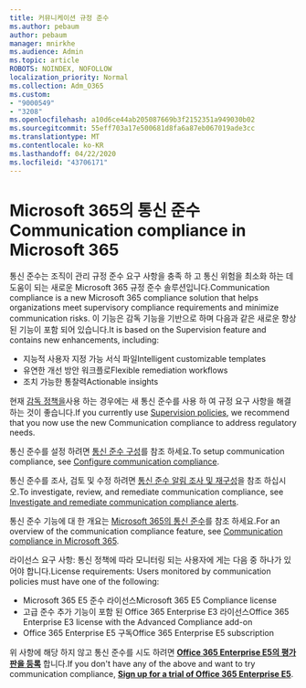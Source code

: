 ```yaml
---
title: 커뮤니케이션 규정 준수
ms.author: pebaum
author: pebaum
manager: mnirkhe
ms.audience: Admin
ms.topic: article
ROBOTS: NOINDEX, NOFOLLOW
localization_priority: Normal
ms.collection: Adm_O365
ms.custom:
- "9000549"
- "3208"
ms.openlocfilehash: a10d6ce44ab205087669b3f2152351a949030b02
ms.sourcegitcommit: 55eff703a17e500681d8fa6a87eb067019ade3cc
ms.translationtype: MT
ms.contentlocale: ko-KR
ms.lasthandoff: 04/22/2020
ms.locfileid: "43706171"
---
```

# <a name="communication-compliance-in-microsoft-365"></a><span data-ttu-id="2e3a5-102">Microsoft 365의 통신 준수</span><span class="sxs-lookup"><span data-stu-id="2e3a5-102">Communication compliance in Microsoft 365</span></span>

<span data-ttu-id="2e3a5-103">통신 준수는 조직이 관리 규정 준수 요구 사항을 충족 하 고 통신 위험을 최소화 하는 데 도움이 되는 새로운 Microsoft 365 규정 준수 솔루션입니다.</span><span class="sxs-lookup"><span data-stu-id="2e3a5-103">Communication compliance is a new Microsoft 365 compliance solution that helps organizations meet supervisory compliance requirements and minimize communication risks.</span></span> <span data-ttu-id="2e3a5-104">이 기능은 감독 기능을 기반으로 하며 다음과 같은 새로운 향상 된 기능이 포함 되어 있습니다.</span><span class="sxs-lookup"><span data-stu-id="2e3a5-104">It is based on the Supervision feature and contains new enhancements, including:</span></span>

- <span data-ttu-id="2e3a5-105">지능적 사용자 지정 가능 서식 파일</span><span class="sxs-lookup"><span data-stu-id="2e3a5-105">Intelligent customizable templates</span></span>
- <span data-ttu-id="2e3a5-106">유연한 개선 방안 워크플로</span><span class="sxs-lookup"><span data-stu-id="2e3a5-106">Flexible remediation workflows</span></span>
- <span data-ttu-id="2e3a5-107">조치 가능한 통찰력</span><span class="sxs-lookup"><span data-stu-id="2e3a5-107">Actionable insights</span></span>

<span data-ttu-id="2e3a5-108">현재 [감독 정책을](https://docs.microsoft.com/microsoft-365/compliance/supervision-policies)사용 하는 경우에는 새 통신 준수를 사용 하 여 규정 요구 사항을 해결 하는 것이 좋습니다.</span><span class="sxs-lookup"><span data-stu-id="2e3a5-108">If you currently use [Supervision policies](https://docs.microsoft.com/microsoft-365/compliance/supervision-policies), we recommend that you now use the new Communication compliance to address regulatory needs.</span></span>

<span data-ttu-id="2e3a5-109">통신 준수를 설정 하려면 [통신 준수 구성](https://docs.microsoft.com/microsoft-365/compliance/communication-compliance-configure)를 참조 하세요.</span><span class="sxs-lookup"><span data-stu-id="2e3a5-109">To setup communication compliance, see [Configure communication compliance](https://docs.microsoft.com/microsoft-365/compliance/communication-compliance-configure).</span></span>

<span data-ttu-id="2e3a5-110">통신 준수를 조사, 검토 및 수정 하려면 [통신 준수 알림 조사 및 재구성](https://docs.microsoft.com/microsoft-365/compliance/communication-compliance-investigate-remediate)을 참조 하십시오.</span><span class="sxs-lookup"><span data-stu-id="2e3a5-110">To investigate, review, and remediate communication compliance, see [Investigate and remediate communication compliance alerts](https://docs.microsoft.com/microsoft-365/compliance/communication-compliance-investigate-remediate).</span></span>

<span data-ttu-id="2e3a5-111">통신 준수 기능에 대 한 개요는 [Microsoft 365의 통신 준수](https://docs.microsoft.com/microsoft-365/compliance/communication-compliance)를 참조 하세요.</span><span class="sxs-lookup"><span data-stu-id="2e3a5-111">For an overview of the communication compliance feature, see [Communication compliance in Microsoft 365](https://docs.microsoft.com/microsoft-365/compliance/communication-compliance).</span></span>

<span data-ttu-id="2e3a5-112">라이선스 요구 사항: 통신 정책에 따라 모니터링 되는 사용자에 게는 다음 중 하나가 있어야 합니다.</span><span class="sxs-lookup"><span data-stu-id="2e3a5-112">License requirements: Users monitored by communication policies must have one of the following:</span></span>

- <span data-ttu-id="2e3a5-113">Microsoft 365 E5 준수 라이선스</span><span class="sxs-lookup"><span data-stu-id="2e3a5-113">Microsoft 365 E5 Compliance license</span></span>
- <span data-ttu-id="2e3a5-114">고급 준수 추가 기능이 포함 된 Office 365 Enterprise E3 라이선스</span><span class="sxs-lookup"><span data-stu-id="2e3a5-114">Office 365 Enterprise E3 license with the Advanced Compliance add-on</span></span>
- <span data-ttu-id="2e3a5-115">Office 365 Enterprise E5 구독</span><span class="sxs-lookup"><span data-stu-id="2e3a5-115">Office 365 Enterprise E5 subscription</span></span>

<span data-ttu-id="2e3a5-116">위 사항에 해당 하지 않고 통신 준수를 시도 하려면 **[Office 365 Enterprise E5의 평가판을 등록](https://go.microsoft.com/fwlink/p/?LinkID=698279)** 합니다.</span><span class="sxs-lookup"><span data-stu-id="2e3a5-116">If you don't have any of the above and want to try communication compliance, **[Sign up for a trial of Office 365 Enterprise E5](https://go.microsoft.com/fwlink/p/?LinkID=698279)**.</span></span>